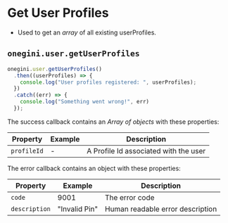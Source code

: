 # Get User Profiles

- Used to get an _array_ of all existing userProfiles.

## `onegini.user.getUserProfiles`

```js
onegini.user.getUserProfiles()
  .then((userProfiles) => {
    console.log("User profiles registered: ", userProfiles);
  })
  .catch((err) => {
    console.log("Something went wrong!", err)
  });
```

The success callback contains an _Array of objects_ with these properties:

| Property | Example | Description |
| --- | --- | --- |
| `profileId` | - | A Profile Id associated with the user

The error callback contains an object with these properties:

| Property | Example | Description |
| --- | --- | --- |
| `code` | 9001 | The error code
| `description` | "Invalid Pin" | Human readable error description
